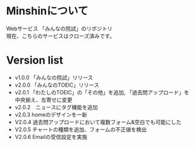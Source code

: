  # Minshinについて
Webサービス 「みんなの院試」のリポジトリ<br>
現在、こちらのサービスはクローズ済みです。

 # Version list
 - v1.0.0 「みんなの院試」リリース
 - v2.0.0 「みんなのTOEIC」リリース
 - v2.0.1 「わたしのTOEIC」の「その他」を追加, 「過去問アップロード」を中央揃え、左寄せに変更
 - v2.0.2　ニュースにタグ機能を追加
 - v2.0.3 homeのデザインを一新
 - V2.0.4 過去問アップロードにおいて複数フォーム&空白でも可能にした
 - V2.0.5 チャートの種類を追加、フォームの不正値を検出
 - V2.0.6 Emailの受信設定を実施
